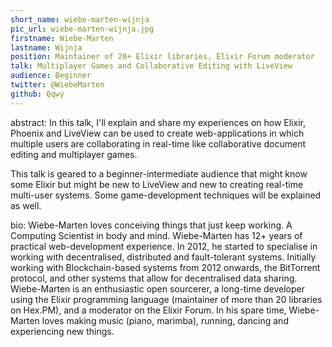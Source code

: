 ```yaml
---
short_name: wiebe-marten-wijnja
pic_url: wiebe-marten-wijnja.jpg
firstname: Wiebe-Marten
lastname: Wijnja
position: Maintainer of 20+ Elixir libraries, Elixir Forum moderator
talk: Multiplayer Games and Collaborative Editing with LiveView
audience: Beginner
twitter: @WiebeMarten
github: Qqwy
---
```

abstract: In this talk, I'll explain and share my experiences on how Elixir, Phoenix and LiveView can be used to create web-applications in which multiple users are collaborating in real-time like collaborative document editing and multiplayer games.
 
 This talk is geared to a beginner-intermediate audience that might know some Elixir but might be new to LiveView and new to creating real-time multi-user systems. Some game-development techniques will be explained as well.
 
bio: Wiebe-Marten loves conceiving things that just keep working. A Computing Scientist in body and mind. Wiebe-Marten has 12+ years of practical web-development experience. In 2012, he started to specialise in working with decentralised, distributed and fault-tolerant systems. Initially working with Blockchain-based systems from 2012 onwards, the BitTorrent protocol, and other systems that allow for decentralised data sharing. Wiebe-Marten is an enthusiastic open sourcerer, a long-time developer using the Elixir programming language (maintainer of more than 20 libraries on Hex.PM), and a moderator on the Elixir Forum. In his spare time, Wiebe-Marten loves making music (piano, marimba), running, dancing and experiencing new things.
 
